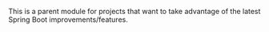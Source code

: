 This is a parent module for projects that want to take advantage of the latest Spring Boot improvements/features.
